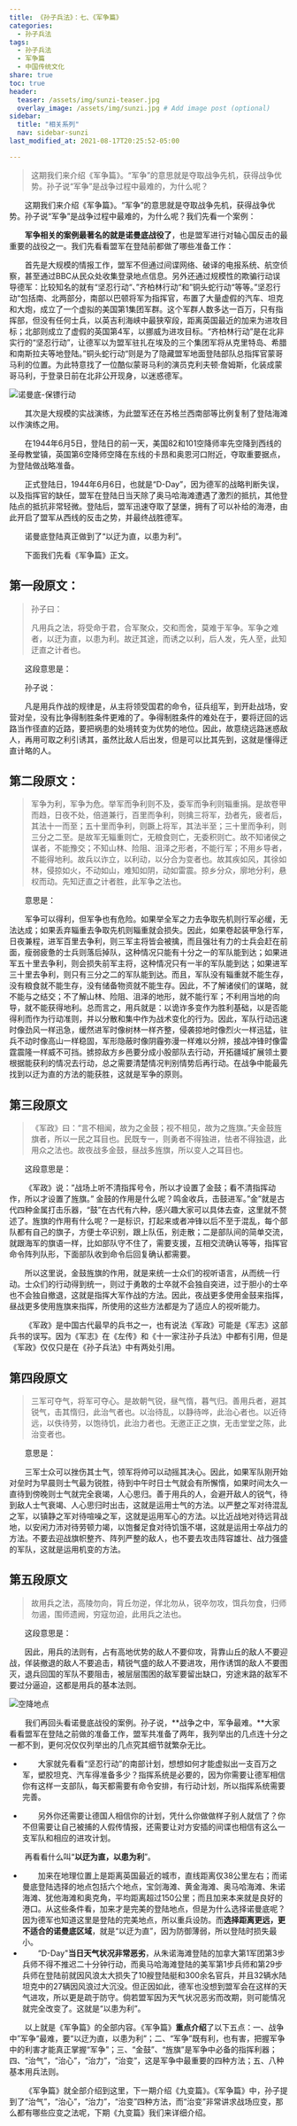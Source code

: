 ```yaml
---
title: 《孙子兵法》：七、《军争篇》
categories:
  - 孙子兵法
tags: 
  - 孙子兵法
  - 军争篇
  - 中国传统文化
share: true
toc: true
header:
  teaser: /assets/img/sunzi-teaser.jpg
  overlay_image: /assets/img/sunzi.jpg # Add image post (optional)
sidebar:
  title: "相关系列"
  nav: sidebar-sunzi
last_modified_at: 2021-08-17T20:25:52-05:00

---
```


>这期我们来介绍《军争篇》。“军争”的意思就是夺取战争先机，获得战争优势。孙子说“军争”是战争过程中最难的，为什么呢？

&emsp;&emsp;这期我们来介绍《军争篇》。“军争”的意思就是夺取战争先机，获得战争优势。孙子说“军争”是战争过程中最难的，为什么呢？我们先看一个案例：

&emsp;&emsp;**军争相关的案例最著名的就是诺曼底战役了**，也是盟军进行对轴心国反击的最重要的战役之一。我们先看看盟军在登陆前都做了哪些准备工作：

&emsp;&emsp;首先是大规模的情报工作，盟军不但通过间谍网络、破译的电报系统、航空侦察，甚至通过BBC从民众处收集登录地点信息。另外还通过规模性的欺骗行动误导德军：比较知名的就有“坚忍行动“、”齐柏林行动“和”铜头蛇行动“等等。”坚忍行动“包括南、北两部分，南部以巴顿将军为指挥官，布置了大量虚假的汽车、坦克和大炮，成立了一个虚拟的美国第1集团军群。这个军群人数多达一百万，只有指挥部，但没有任何士兵，以英吉利海峡中最狭窄段，距离英国最近的加来为进攻目标；北部则成立了虚假的英国第4军，以挪威为进攻目标。“齐柏林行动”是在北非实行的“坚忍行动”，让德军以为盟军驻扎在埃及的三个集团军将从克里特岛、希腊和南斯拉夫等地登陆。”铜头蛇行动“则是为了隐藏盟军地面登陆部队总指挥官蒙哥马利的位置。为此特意找了一位酷似蒙哥马利的演员克利夫顿·詹姆斯，化装成蒙哥马利，于登录日前在北非公开现身，以迷惑德军。

![诺曼底-保镖行动](https://cdn.jsdelivr.net/gh/kewtgh/PicSunflowers@main/img/诺曼底-保镖行动.png)

&emsp;&emsp;其次是大规模的实战演练，为此盟军还在苏格兰西南部等比例复制了登陆海滩以作演练之用。

&emsp;&emsp;在1944年6月5日，登陆日的前一天，美国82和101空降师率先空降到西线的圣母教堂镇，英国第6空降师空降在东线的卡昂和奥恩河口附近，夺取重要据点，为登陆做战略准备。

&emsp;&emsp;正式登陆日，1944年6月6日，也就是“D-Day”，因为德军的战略判断失误，以及指挥官的缺任，盟军在登陆日当天除了奥马哈海滩遭遇了激烈的抵抗，其他登陆点的抵抗非常轻微。登陆后，盟军迅速夺取了瑟堡，拥有了可以补给的海港，由此开启了盟军从西线的反击之势，并最终战胜德军。

&emsp;&emsp;诺曼底登陆真正做到了“以迂为直，以患为利”。

&emsp;&emsp;下面我们先看《军争篇》正文。

## **第一段原文：**

> 孙子曰：
>
> 凡用兵之法，将受命于君，合军聚众，交和而舍，莫难于军争。军争之难者，以迂为直，以患为利。故迂其途，而诱之以利，后人发，先人至，此知迂直之计者也。

&emsp;&emsp;这段意思是：&emsp;&emsp;

&emsp;&emsp;孙子说：

&emsp;&emsp;凡是用兵作战的规律是，从主将领受国君的命令，征兵组军，到开赴战场，安营对垒，没有比争得制胜条件更难的了。争得制胜条件的难处在于，要将迂回的远路当作径直的近路，要把祸患的处境转变为优势的地位。因此，故意绕远路迷惑敌人，再用可取之利引诱其，虽然比敌人后出发，但是可以比其先到，这就是懂得迂直计略的人。

## **第二段原文：**

> 军争为利，军争为危。举军而争利则不及，委军而争利则辎重捐。是故卷甲而趋，日夜不处，倍道兼行，百里而争利，则擒三将军，劲者先，疲者后，其法十一而至；五十里而争利，则蹶上将军，其法半至；三十里而争利，则三分之二至。是故军无辎重则亡，无粮食则亡，无委积则亡。故不知诸侯之谋者，不能豫交；不知山林、险阻、沮泽之形者，不能行军；不用乡导者，不能得地利。故兵以诈立，以利动，以分合为变者也。故其疾如风，其徐如林，侵掠如火，不动如山，难知如阴，动如雷震。掠乡分众，廓地分利，悬权而动。先知迂直之计者胜，此军争之法也。

&emsp;&emsp;意思是：

&emsp;&emsp;军争可以得利，但军争也有危险。如果举全军之力去争取先机则行军必缓，无法达成；如果丢弃辎重去争取先机则辎重就会损失。因此，如果卷起装甲急行军，日夜兼程，进军百里去争利，则三军主将皆会被擒，而且强壮有力的士兵会赶在前面，瘦弱疲惫的士兵则落后掉队，这种情况只能有十分之一的军队能到达；如果进军五十里去争利，则会损失前军主将，这种情况只有一半的军队能到达；如果进军三十里去争利，则只有三分之二的军队能到达。而且，军队没有辎重就不能生存，没有粮食就不能生存，没有储备物资就不能生存。因此，不了解诸侯们的谋略，就不能与之结交；不了解山林、险阻、沮泽的地形，就不能行军；不利用当地的向导，就不能获得地利。总而言之，用兵就是：以诡诈多变作为胜利基础，以是否能得利而作为行动准则，并以分散和集中作为战术变化的行为。因此，军队行动迅速时像劲风一样迅急，缓然进军时像树林一样齐整，侵袭掠地时像烈火一样迅猛，驻兵不动时像高山一样稳固，军形隐蔽时像阴霾弥漫一样难以分辨，接战冲锋时像雷霆震隆一样威不可挡。掳掠敌方乡邑要分成小股部队去行动，开拓疆域扩展领土要根据能获利的情况去行动，总之需要清楚情况判别情势后再行动。在战争中能最先找到以迂为直的方法的能获胜，这就是军争的原则。

## **第三段原文**

> 《军政》曰：“言不相闻，故为之金鼓；视不相见，故为之旌旗。”夫金鼓旌旗者，所以一民之耳目也。民既专一，则勇者不得独进，怯者不得独退，此用众之法也。故夜战多金鼓，昼战多旌旗，所以变人之耳目也。

&emsp;&emsp;这段意思是：

&emsp;&emsp;《军政》说：”战场上听不清指挥号令，所以才设置了金鼓；看不清指挥动作，所以才设置了旌旗。” 金鼓的作用是什么呢？鸣金收兵，击鼓进军。”金”就是古代四种金属打击乐器，“鼓”在古代有六种，感兴趣大家可以具体去查，这里就不赘述了。旌旗的作用有什么呢？一是标识，打起来或者冲锋以后不至于混乱，每个部队都有自己的旗子，方便士卒识别，跟上队伍，别走散；二是部队间的简单交流，就跟海军的旗语一样，比如部队守不住了，需要支援，互相交流确认等等，指挥官命令阵列队形，下面部队收到命令后回复确认都需要。

&emsp;&emsp;所以这里说，金鼓旌旗的作用，就是来统一士众们的视听语言，从而统一行动。士众们的行动得到统一，则过于勇敢的士卒就不会独自突进，过于胆小的士卒也不会独自撤退，这就是指挥大军作战的方法。因此，夜战更多使用金鼓来指挥，昼战更多使用旌旗来指挥，所使用的这些方法都是为了适应人的视听能力。

&emsp;&emsp;《军政》是中国古代最早的兵书之一，也有说法《军政》可能是《军志》这部兵书的误写。因为《军志》在《左传》和《十一家注孙子兵法》中都有引用，但是《军政》仅仅只是在《孙子兵法》中有两处引用。

## **第四段原文**

> 三军可夺气，将军可夺心。是故朝气锐，昼气惰，暮气归。善用兵者，避其锐气，击其惰归，此治气者也。以治待乱，以静待哗，此治心者也。以近待远，以佚待劳，以饱待饥，此治力者也。无邀正正之旗，无击堂堂之陈，此治变者也。

&emsp;&emsp;意思是：

&emsp;&emsp;三军士众可以挫伤其士气，领军将帅可以动摇其决心。因此，如果军队刚开始对垒时为早晨则士气最为锐胜，待到中午时日士气就会有所懈惰，如果时间太久一直待到傍晚则士气就完全衰竭，人心思归。善于用兵的人，会避开敌人的锐气，待到敌人士气衰竭、人心思归时出击，这就是运用士气的方法。以严整之军对待混乱之军，以镇静之军对待喧噪之军，这就是运用军心的方法。以比近战地对待远背战地，以安闲力沛对待劳顿力竭，以饱餐足食对待饥饿不堪，这就是运用士卒战力的方法。不要去迎战旗帜整齐、阵列严整的敌人，也不要去攻击阵容雄壮、战力强盛的军队，这就是运用机变的方法。

## **第五段原文**

> 故用兵之法，高陵勿向，背丘勿逆，佯北勿从，锐卒勿攻，饵兵勿食，归师勿遏，围师遗阙，穷寇勿迫，此用兵之法也。

&emsp;&emsp;这段意思是：

&emsp;&emsp;因此，用兵的法则有，占有高地优势的敌人不要仰攻，背靠山丘的敌人不要迎战，佯装撤退的敌人不要追击，精锐气盛的敌人不要进攻，用作诱饵的敌人不要图灭，退兵回国的军队不要阻击，被层层围困的敌军要留出缺口，穷途末路的敌军不要过分逼迫，这都是用兵的基本法则。

![空降地点](https://cdn.jsdelivr.net/gh/kewtgh/PicSunflowers@main/img/空降地点.png)

&emsp;&emsp;我们再回头看诺曼底战役的案例。孙子说，**战争之中，军争最难。**大家看看盟军在登陆之前做的准备工作，盟军共准备了两年，我列举出的几点连十分之一都不到，更何况仅仅列举出的几点究其细节就繁杂无比。

- &emsp;&emsp;大家就先看看“坚忍行动”的南部计划，想想如何才能虚拟出一支百万之军，塑胶坦克、汽车得准备多少？指挥系统是必要的，因为你需要让德军相信你有这样一支部队，每天都需要有命令安排，有行动计划，所以指挥系统需要完善。

- &emsp;&emsp;另外你还需要让德国人相信你的计划，凭什么你做做样子别人就信了？你不但需要让自己被捕的人假传情报，还需要让对方安插的间谍也相信有这么一支军队和相应的进攻计划。

&emsp;&emsp;再看看什么叫“**以迂为直，以患为利**”。

- &emsp;&emsp;加来在地理位置上是距离英国最近的城市，直线距离仅38公里左右；而诺曼底登陆选择的地点包括六个地点，宝剑海滩、黄金海滩、奥马哈海滩、朱诺海滩、犹他海滩和奥克角，平均距离超过150公里；而且加来本来就是良好的港口。从这些条件看，加来才是完美的登陆地点，但是为什么选择诺曼底呢？因为德军也知道这里是登陆的完美地点，所以重兵设防。而**选择距离更远，更不适合的诺曼底区域**，就是“以迂为直”，因为防御薄弱，所以登陆时损失最小。
- &emsp;&emsp;“D-Day"**当日天气状况非常恶劣**，从朱诺海滩登陆的加拿大第1军团第3步兵师不得不推迟二十分钟行动，而奥马哈海滩登陆的美军第1步兵师和第29步兵师在登陆前就因风浪太大损失了10艘登陆艇和300余名官兵，并且32辆水陆坦克中的27辆因风浪过大沉没。但正因如此，德军也没想到盟军会在这样的天气进攻，所以更是疏于防守。倘若盟军因为天气状况恶劣而改期，则可能情况就完全改变了。这就是“以患为利”。

&emsp;&emsp;以上就是《军争篇》的全部内容。《军争篇》**重点介绍**了以下五点：一、战争中”军争“最难，要“以迂为直，以患为利”；二、“军争”既有利，也有害，把握军争中的利害才能真正掌握“军争”；三、“金鼓”、“旌旗”是军争中必备的指挥利器；四、“治气”，“治心”，“治力”，“治变”，这是军争中最重要的四种方法；五、八种基本用兵法则。

&emsp;&emsp;《军争篇》就全部介绍到这里，下一期介绍《九变篇》。《军争篇》中，孙子提到了“治气”，“治心”，“治力”，“治变”四种方法，而“治变”非常讲求战场应变，那么都有哪些应变之法呢，下期《九变篇》我们来详细介绍。
